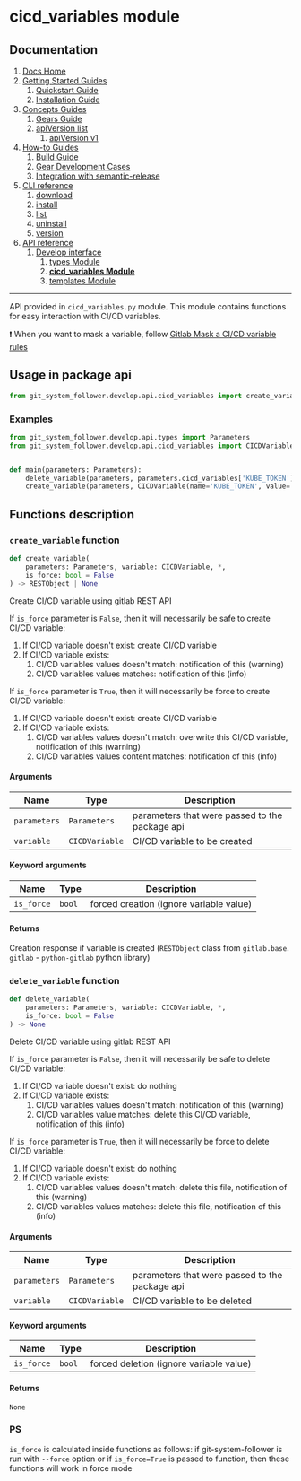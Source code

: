 # cicd_variables module
## Documentation
1. [Docs Home](../../docs_home.md)
2. [Getting Started Guides](../../getting_started.md) 
   1. [Quickstart Guide](../../getting_started/quickstart.md)
   2. [Installation Guide](../../getting_started/installation.md)
3. [Concepts Guides](../../concepts.md)  
   1. [Gears Guide](../../concepts/gears.md)
   2. [apiVersion list](../../concepts/api_version_list.md)
      1. [apiVersion v1](../../concepts/api_version_list/v1.md) 
4. [How-to Guides](../../how_to.md)  
   1. [Build Guide](../../how_to/build.md)
   2. [Gear Development Cases](../../how_to/gear_development_cases.md)
   3. [Integration with semantic-release](../../how_to/integration_with_semantic_release.md)
5. [CLI reference](../../cli_reference.md)
   1. [download](../../cli_reference/download.md)
   2. [install](../../cli_reference/install.md) 
   3. [list](../../cli_reference/list.md)
   4. [uninstall](../../cli_reference/uninstall.md)
   5. [version](../../cli_reference/version.md)
6. [API reference](../../api_reference.md)  
   1. [Develop interface](../develop_interface.md)
      1. [types Module](types.md)
      2. **[cicd_variables Module](cicd_variables.md)**
      3. [templates Module](templates.md)

---

API provided in `cicd_variables.py` module. This module contains functions for easy interaction with CI/CD variables.

:exclamation: When you want to mask a variable, follow [Gitlab Mask a CI/CD variable rules](https://docs.gitlab.com/ee/ci/variables/#mask-a-cicd-variable)

## Usage in package api

```python
from git_system_follower.develop.api.cicd_variables import create_variable, delete_variable
```

### Examples

```python
from git_system_follower.develop.api.types import Parameters
from git_system_follower.develop.api.cicd_variables import CICDVariable, create_variable, delete_variable


def main(parameters: Parameters):
    delete_variable(parameters, parameters.cicd_variables['KUBE_TOKEN'])
    create_variable(parameters, CICDVariable(name='KUBE_TOKEN', value='new_kubernetes_token', env='*', masked=True))
```

## Functions description
### `create_variable` function
```python
def create_variable(
    parameters: Parameters, variable: CICDVariable, *, 
    is_force: bool = False
) -> RESTObject | None
```
Create CI/CD variable using gitlab REST API

If `is_force` parameter is `False`, then it will necessarily be safe to create CI/CD variable:
1. If CI/CD variable doesn't exist: create CI/CD variable
2. If CI/CD variable exists:
   1. CI/CD variables values doesn't match: notification of this (warning)
   2. CI/CD variables values matches: notification of this (info)

If `is_force` parameter is `True`, then it will necessarily be force to create CI/CD variable:
1. If CI/CD variable doesn't exist: create CI/CD variable
2. If CI/CD variable exists:
   1. CI/CD variables values doesn't match: overwrite this CI/CD variable, notification of this (warning)
   2. CI/CD variables values content matches: notification of this (info)

#### Arguments
| Name         | Type           | Description                                    |
|--------------|----------------|------------------------------------------------|
| `parameters` | `Parameters`   | parameters that were passed to the package api |
| `variable`   | `CICDVariable` | CI/CD variable to be created                   |

#### Keyword arguments
| Name       | Type   | Description                             |
|------------|--------|-----------------------------------------|
| `is_force` | `bool` | forced creation (ignore variable value) |

#### Returns
Creation response if variable is created (`RESTObject` class from `gitlab.base`. `gitlab` - `python-gitlab` python library)

### `delete_variable` function
```python
def delete_variable(
    parameters: Parameters, variable: CICDVariable, *, 
    is_force: bool = False
) -> None
```
Delete CI/CD variable using gitlab REST API

If `is_force` parameter is `False`, then it will necessarily be safe to delete CI/CD variable:
1. If CI/CD variable doesn't exist: do nothing
2. If CI/CD variable exists:
   1. CI/CD variables values doesn't match: notification of this (warning)
   2. CI/CD variables value matches: delete this CI/CD variable, notification of this (info)

If `is_force` parameter is `True`, then it will necessarily be force to delete CI/CD variable:
1. If CI/CD variable doesn't exist: do nothing
2. If CI/CD variable exists:
   1. CI/CD variables values doesn't match: delete this file, notification of this (warning)
   2. CI/CD variables values matches: delete this file, notification of this (info)
   

#### Arguments
| Name         | Type           | Description                                    |
|--------------|----------------|------------------------------------------------|
| `parameters` | `Parameters`   | parameters that were passed to the package api |
| `variable`   | `CICDVariable` | CI/CD variable to be deleted                   |

#### Keyword arguments
| Name       | Type   | Description                             |
|------------|--------|-----------------------------------------|
| `is_force` | `bool` | forced deletion (ignore variable value) |

#### Returns
`None`

### PS
`is_force` is calculated inside functions as follows: if git-system-follower is run with `--force` option or if `is_force=True` is passed to function,
then these functions will work in force mode
